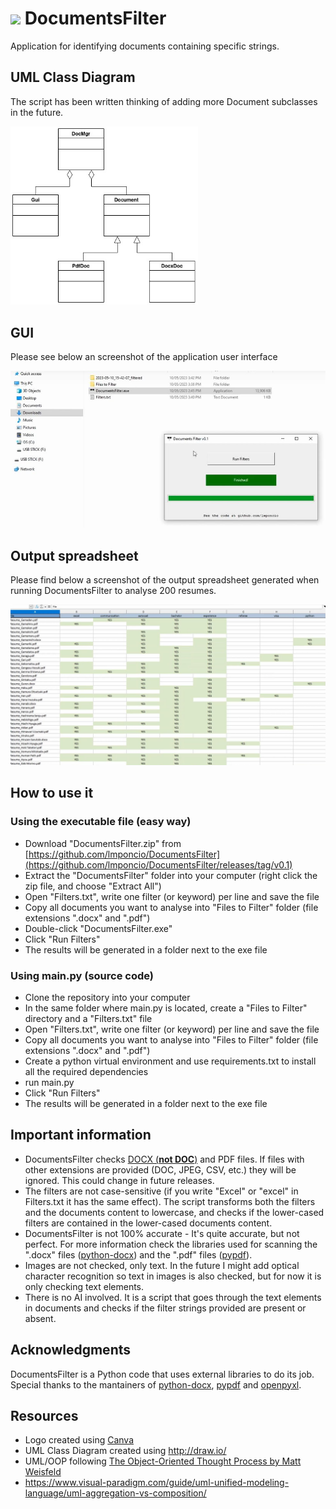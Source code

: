 # <img src="logo.ico" height="30">  DocumentsFilter

Application for identifying documents containing specific strings.

## UML Class Diagram

The script has been written thinking of adding more Document subclasses in the future.

<img src="./media/diagram.jpg" width="300" />

## GUI
Please see below an screenshot of the application user interface

<img src="./media/DocumentsFilter-screenshot.jpg" width="700" />

## Output spreadsheet
Please find below a screenshot of the output spreadsheet generated when running DocumentsFilter to analyse 200 resumes.

<img src="./media/output_spreadsheet.jpg" width="700" />

## How to use it

### Using the executable file (easy way)

- Download "DocumentsFilter.zip" from [https://github.com/lmponcio/DocumentsFilter](https://github.com/lmponcio/DocumentsFilter/releases/tag/v0.1)
- Extract the "DocumentsFilter" folder into your computer (right click the zip file, and choose "Extract All")
- Open "Filters.txt", write one filter (or keyword) per line and save the file
- Copy all documents you want to analyse into "Files to Filter" folder (file extensions ".docx" and ".pdf")
- Double-click "DocumentsFilter.exe"
- Click "Run Filters"
- The results will be generated in a folder next to the exe file

### Using main.py (source code)

- Clone the repository into your computer
- In the same folder where main.py is located, create a "Files to Filter" directory and a "Filters.txt" file
- Open "Filters.txt", write one filter (or keyword) per line and save the file
- Copy all documents you want to analyse into "Files to Filter" folder (file extensions ".docx" and ".pdf")
- Create a python virtual environment and use requirements.txt to install all the required dependencies
- run main.py
- Click "Run Filters"
- The results will be generated in a folder next to the exe file
<!-- Here is video instructions as well
DocumentsFilter can be used for many different purposes. One purpose I thought could be useful for is filtering resumes. Please see below a video where the script is used for screening a big amount of resumes.
[![Watch Video](https://img.youtube.com/vi/h8_KjkikC6U/0.jpg)](https://www.youtube.com/watch?v=h8_KjkikC6U)
-->
## Important information
- DocumentsFilter checks [DOCX (**not DOC**)](https://www.howtogeek.com/304622/WHAT-IS-A-.DOCX-FILE-AND-HOW-IS-IT-DIFFERENT-FROM-A-.DOC-FILE-IN-MICROSOFT-WORD/) and PDF files. If files with other extensions are provided (DOC, JPEG, CSV, etc.) they will be ignored. This could change in future releases.
- The filters are not case-sensitive (if you write "Excel" or "excel" in Filters.txt it has the same effect). The script transforms both the filters and the documents content to lowercase, and checks if the  lower-cased filters are contained in the lower-cased documents content.
- DocumentsFilter is not 100% accurate - It's quite accurate, but not perfect. For more information check the libraries used for scanning the ".docx" files ([python-docx](https://github.com/python-openxml/python-docx)) and the ".pdf" files ([pypdf](https://github.com/py-pdf/pypdf)).
- Images are not checked, only text. In the future I might add optical character recognition so text in images is also checked, but for now it is only checking text elements.
- There is no AI involved. It is a script that goes through the text elements in documents and checks if the filter strings provided are present or absent. 

## Acknowledgments
DocumentsFilter is a Python code that uses external libraries to do its job. Special thanks to the mantainers of  [python-docx](https://github.com/python-openxml/python-docx), [pypdf](https://github.com/py-pdf/pypdf) and [openpyxl](https://foss.heptapod.net/openpyxl/openpyxl).

## Resources
- Logo created using [Canva](https://www.canva.com/)
- UML Class Diagram created using http://draw.io/
- UML/OOP following [The Object-Oriented Thought Process by Matt Weisfeld](https://www.google.com.au/books/edition/The_Object_Oriented_Thought_Process/pxK0hSuDyX0C?hl=en&gbpv=1&dq=The+Object-Oriented+Thought+Process&printsec=frontcover)
- https://www.visual-paradigm.com/guide/uml-unified-modeling-language/uml-aggregation-vs-composition/
